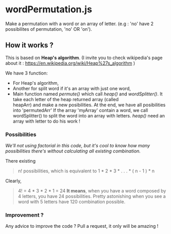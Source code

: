# wordPermutation.js
Make a permutation with a word or an array of letter. (e.g : 'no' have 2 possibilites of permutation, 'no' OR 'on').

## How it works ?

This is based on **Heap's algorithm**. (I invite you to check wikipedia's page about it : https://en.wikipedia.org/wiki/Heap%27s_algorithm )

We have 3 function: 
  * For Heap's algorithm, 
  * Another for split word if it's an array with just one word, 
  * Main function named *permute()* which call *heap()* and *wordSplitter()*. It take each letter of the heap returned array (called   
  heapArr) and make a new posibilities. At the end, we have all posibilities into 'permutedArr'
  If the array 'myArray' contain a word, we call wordSplitter() to split the word into an array with letters. *heap()* need an array with letter to do his work !

### Possibilities 
*We'll not using factorial in this code, but it's cool to know how many possibilities there's without calculating all existing combination.*

There existing 
> n!
possibilities, which is equivalent to 
> 1 * 2 * 3 * . . . * ( n - 1 ) * n

Clearly,
> 4! = 4 * 3 * 2 * 1 =  24
**It means**, when you have a word composed by 4 letters, you have 24 possibilities. Pretty astonishing when you see a word with 5 letters have 120 combination possible.


### Improvement ?
  Any advice to improve the code ? Pull a request, it only will be amazing !
  
  
